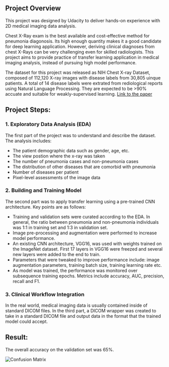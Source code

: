 ## Project Overview

This project was designed by Udacity to deliver hands-on experience with 2D medical imaging data analysis.

Chest X-Ray exam is the best available and cost-effective method for pneumonia diagonosis. Its high enough quantity makes it a good candidate for deep learning application. However, deriving clinical diagnoses from chest X-Rays can be very challenging even for skilled radiologists. This project aims to provide practice of transfer learning application in medical imaging analysis, instead of pursuing high model performance. 

The dataset for this project was released as NIH Chest X-ray Dataset, composed of 112,120 X-ray images with disease labels from 30,805 uinque patients. A total of 14 disease labels were extrated from rediological reports using Natural Language Processing. They are expected to be >90% accuate and suitable for weakly-supervised learning. [Link to the paper]([https://www.nih.gov/news-events/news-releases/nih-clinical-center-provides-one-largest-publicly-available-chest-x-ray-datasets-scientific-community](https://www.nih.gov/news-events/news-releases/nih-clinical-center-provides-one-largest-publicly-available-chest-x-ray-datasets-scientific-community))

## Project Steps:

### 1. Exploratory Data Analysis (EDA)

The first part of the project was to understand and describe the dataset. The analysis includes:

- The patient demographic data such as gender, age, etc.
- The view postion where the x-ray was taken
- The number of pneumonia cases and non-pneumonia cases
- The distribution of other diseases that are comorbid with pneumonia
- Number of diseases per patient
- Pixel-level assessments of the image data

### 2. Building and Training Model

The second part was to apply transfer learning using a pre-trained CNN architecture. Key points are as follows:

- Training and validation sets were curated according to the EDA. In general, the ratio between pneumonia and non-pneumonia individuals was 1:1 in training set and 1:3 in validation set.
- Image pre-processing and augmentation were performed to increase model performance.
- An existing CNN architecture, VGG16, was used with weights trained on the ImageNet dataset. First 17 layers in VGG16 were freezed and several new layers were added to the end to train.
- Parameters that were tweaked to improve performance include: image augmentation parameters, training batch size, training learning rate etc.
- As model was trained, the performance was monitored over subsequence training epochs. Metrics include accuracy, AUC, precision, recall and F1.

### 3. Clinical Workflow Integration

In the real world, medical imaging data is usually contained inside of standard DICOM files. In the third part, a DICOM wrapper was created to take in a standard DICOM file and output data in the format that the trained model could accept. 

## Result:

The overall accuracy on the validation set was 65%.

![Confusion Matrix](iamges/cm.png)